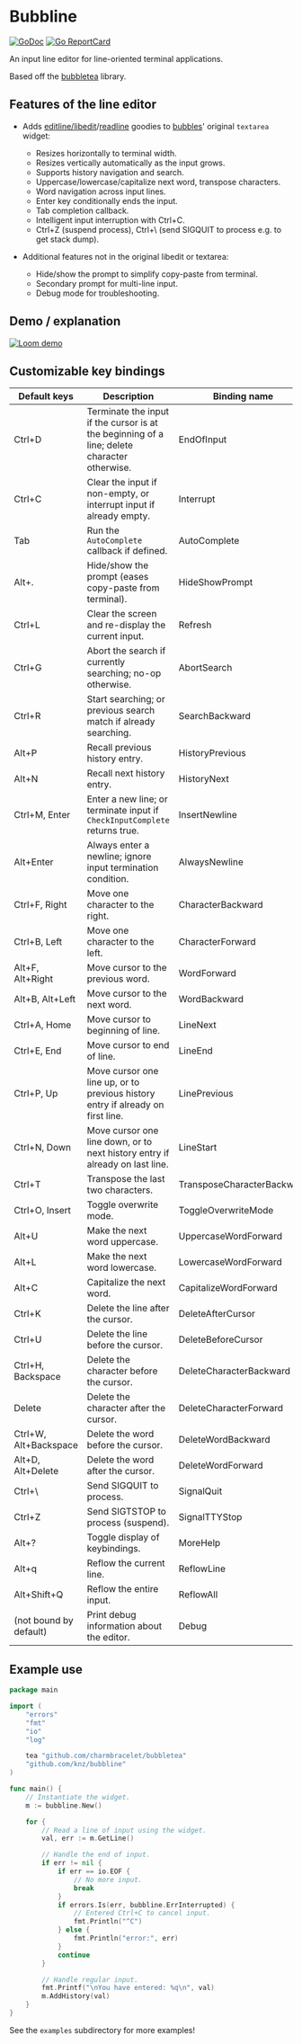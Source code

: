 # Bubbline

[![GoDoc](https://godoc.org/github.com/golang/gddo?status.svg)](https://pkg.go.dev/github.com/knz/bubbline)
[![Go ReportCard](https://goreportcard.com/badge/knz/bubbline)](https://goreportcard.com/report/knz/bubbline)

An input line editor for line-oriented terminal applications.

Based off the [bubbletea](https://github.com/charmbracelet/bubbletea) library.

## Features of the line editor

- Adds [editline/libedit](https://man.netbsd.org/editline.3)/[readline](https://en.wikipedia.org/wiki/GNU_Readline)
  goodies to [bubbles](https://github.com/charmbracelet/bubbles)'
  original `textarea` widget:
  - Resizes horizontally to terminal width.
  - Resizes vertically automatically as the input grows.
  - Supports history navigation and search.
  - Uppercase/lowercase/capitalize next word, transpose characters.
  - Word navigation across input lines.
  - Enter key conditionally ends the input.
  - Tab completion callback.
  - Intelligent input interruption with Ctrl+C.
  - Ctrl+Z (suspend process), Ctrl+\ (send SIGQUIT to process e.g. to get stack dump).

- Additional features not in the original libedit or textarea:
  - Hide/show the prompt to simplify copy-paste from terminal.
  - Secondary prompt for multi-line input.
  - Debug mode for troubleshooting.

## Demo / explanation

[![Loom demo](https://cdn.loom.com/sessions/thumbnails/29b2effdcdda40b9a12509c2ced1de8c-with-play.gif)](https://www.loom.com/share/29b2effdcdda40b9a12509c2ced1de8c)

## Customizable key bindings

| Default keys           | Description                                                                                  | Binding name               |
|------------------------|----------------------------------------------------------------------------------------------|----------------------------|
| Ctrl+D                 | Terminate the input if the cursor is at the beginning of a line; delete character otherwise. | EndOfInput                 |
| Ctrl+C                 | Clear the input if non-empty, or interrupt input if already empty.                           | Interrupt                  |
| Tab                    | Run the `AutoComplete` callback if defined.                                                  | AutoComplete               |
| Alt+.                  | Hide/show the prompt (eases copy-paste from terminal).                                       | HideShowPrompt             |
| Ctrl+L                 | Clear the screen and re-display the current input.                                           | Refresh                    |
| Ctrl+G                 | Abort the search if currently searching; no-op otherwise.                                    | AbortSearch                |
| Ctrl+R                 | Start searching; or previous search match if already searching.                              | SearchBackward             |
| Alt+P                  | Recall previous history entry.                                                               | HistoryPrevious            |
| Alt+N                  | Recall next history entry.                                                                   | HistoryNext                |
| Ctrl+M, Enter          | Enter a new line; or terminate input if `CheckInputComplete` returns true.                   | InsertNewline              |
| Alt+Enter              | Always enter a newline; ignore input termination condition.                                  | AlwaysNewline              |
| Ctrl+F, Right          | Move one character to the right.                                                             | CharacterBackward          |
| Ctrl+B, Left           | Move one character to the left.                                                              | CharacterForward           |
| Alt+F, Alt+Right       | Move cursor to the previous word.                                                            | WordForward                |
| Alt+B, Alt+Left        | Move cursor to the next word.                                                                | WordBackward               |
| Ctrl+A, Home           | Move cursor to beginning of line.                                                            | LineNext                   |
| Ctrl+E, End            | Move cursor to end of line.                                                                  | LineEnd                    |
| Ctrl+P, Up             | Move cursor one line up, or to previous history entry if already on first line.              | LinePrevious               |
| Ctrl+N, Down           | Move cursor one line down, or to next history entry if already on last line.                 | LineStart                  |
| Ctrl+T                 | Transpose the last two characters.                                                           | TransposeCharacterBackward |
| Ctrl+O, Insert         | Toggle overwrite mode.                                                                       | ToggleOverwriteMode        |
| Alt+U                  | Make the next word uppercase.                                                                | UppercaseWordForward       |
| Alt+L                  | Make the next word lowercase.                                                                | LowercaseWordForward       |
| Alt+C                  | Capitalize the next word.                                                                    | CapitalizeWordForward      |
| Ctrl+K                 | Delete the line after the cursor.                                                            | DeleteAfterCursor          |
| Ctrl+U                 | Delete the line before the cursor.                                                           | DeleteBeforeCursor         |
| Ctrl+H, Backspace      | Delete the character before the cursor.                                                      | DeleteCharacterBackward    |
| Delete                 | Delete the character after the cursor.                                                       | DeleteCharacterForward     |
| Ctrl+W, Alt+Backspace  | Delete the word before the cursor.                                                           | DeleteWordBackward         |
| Alt+D, Alt+Delete      | Delete the word after the cursor.                                                            | DeleteWordForward          |
| Ctrl+\                 | Send SIGQUIT to process.                                                                     | SignalQuit                 |
| Ctrl+Z                 | Send SIGTSTOP to process (suspend).                                                          | SignalTTYStop              |
| Alt+?                  | Toggle display of keybindings.                                                               | MoreHelp                   |
| Alt+q                  | Reflow the current line.                                                                     | ReflowLine                 |
| Alt+Shift+Q            | Reflow the entire input.                                                                     | ReflowAll                  |
| (not bound by default) | Print debug information about the editor.                                                    | Debug                      |

## Example use

```go
package main

import (
    "errors"
    "fmt"
    "io"
    "log"

    tea "github.com/charmbracelet/bubbletea"
    "github.com/knz/bubbline"
)

func main() {
    // Instantiate the widget.
    m := bubbline.New()

    for {
        // Read a line of input using the widget.
        val, err := m.GetLine()

        // Handle the end of input.
        if err != nil {
            if err == io.EOF {
                // No more input.
                break
            }
            if errors.Is(err, bubbline.ErrInterrupted) {
                // Entered Ctrl+C to cancel input.
                fmt.Println("^C")
            } else {
                fmt.Println("error:", err)
            }
            continue
        }

        // Handle regular input.
        fmt.Printf("\nYou have entered: %q\n", val)
        m.AddHistory(val)
    }
}
```

See the `examples` subdirectory for more examples!
